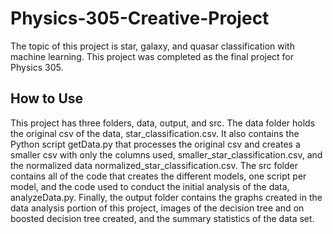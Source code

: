 # Physics-305-Creative-Project
The topic of this project is star, galaxy, and quasar classification with machine learning. This project was completed as the final project for Physics 305.

## How to Use
This project has three folders, data, output, and src. The data folder holds the original csv of the data, star_classification.csv. It also contains the Python script getData.py that processes the original csv and creates a smaller csv with only the columns used, smaller_star_classification.csv, and the normalized data normalized_star_classification.csv. The src folder contains all of the code that creates the different models, one script per model, and the code used to conduct the initial analysis of the data, analyzeData.py. Finally, the output folder contains the graphs created in the data analysis portion of this project, images of the decision tree and on boosted decision tree created, and the summary statistics of the data set. 
